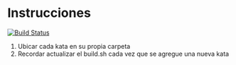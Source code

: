 # Instrucciones

[![Build Status](https://travis-ci.org/guillens26/eis.svg)](https://travis-ci.org/guillens26/eis)

1. Ubicar cada kata en su propia carpeta
2. Recordar actualizar el build.sh cada vez que se agregue una nueva kata

